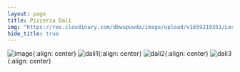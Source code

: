 ```yaml
---
layout: page
title: Pizzeria Dalì
img: "https://res.cloudinary.com/dbwupuwda/image/upload/v1659219351/Locali/dali.png"
hide_title: true
---
```


![image](https://res.cloudinary.com/dbwupuwda/image/upload/c_fill,h_136,q_auto,w_600/v1659219351/Locali/dali.png){:align: center}
![dali1](https://res.cloudinary.com/dbwupuwda/image/upload/f_auto,q_auto:good/v1659219377/Menu/dali1_l3pcno.jpg){:align: center}
![dali2](https://res.cloudinary.com/dbwupuwda/image/upload/f_auto,q_auto:good/v1659219376/Menu/dali2_zfonri.jpg){:align: center}
![dali3](https://res.cloudinary.com/dbwupuwda/image/upload/f_auto,q_auto:good/v1659219375/Menu/dali3_auxxwh.jpg){:align: center}

